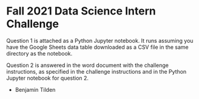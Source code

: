# Fall 2021 Data Science Intern Challenge

Question 1 is attached as a Python Jupyter notebook. It runs assuming you have the Google Sheets data table downloaded as a CSV file in the same directory as the notebook.

Question 2 is answered in the word document with the challenge instructions, as specified in the challenge instructions and in the Python Jupyter notebook for question 2. 

- Benjamin Tilden
